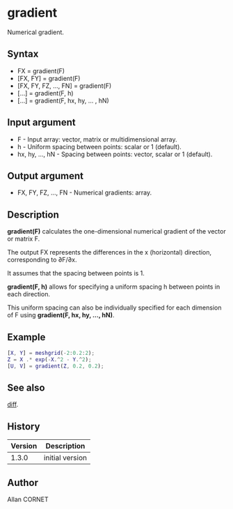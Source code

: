 # gradient

Numerical gradient.

## Syntax

- FX = gradient(F)
- [FX, FY] = gradient(F)
- [FX, FY, FZ, ..., FN] = gradient(F)
- [...] = gradient(F, h)
- [...] = gradient(F, hx, hy, ... , hN)

## Input argument

- F - Input array: vector, matrix or multidimensional array.
- h - Uniform spacing between points: scalar or 1 (default).
- hx, hy, ..., hN - Spacing between points: vector, scalar or 1 (default).

## Output argument

- FX, FY, FZ, ..., FN - Numerical gradients: array.

## Description

  <p><b>gradient(F)</b> calculates the one-dimensional numerical gradient of the vector or matrix F.</p>
  <p>The output FX represents the differences in the x (horizontal) direction, corresponding to ∂F/∂x.</p>
  <p>It assumes that the spacing between points is 1.</p>
  <p><b>gradient(F, h)</b> allows for specifying a uniform spacing h between points in each direction.</p>
  <p>This uniform spacing can also be individually specified for each dimension of F using <b>gradient(F, hx, hy, ..., hN)</b>.</p>

## Example

```matlab
[X, Y] = meshgrid(-2:0.2:2);
Z = X .* exp(-X.^2 - Y.^2);
[U, V] = gradient(Z, 0.2, 0.2);
```

## See also

[diff](diff.md).

## History

| Version | Description     |
| ------- | --------------- |
| 1.3.0   | initial version |

## Author

Allan CORNET
